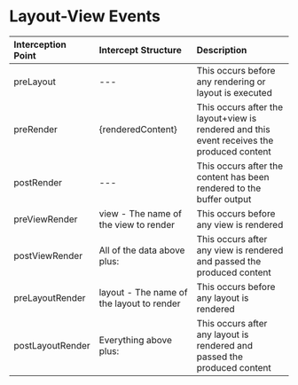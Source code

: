# Layout-View Events

| Interception Point | Intercept Structure | Description |
| :--- | :--- | :--- |
| preLayout | --- | This occurs before any rendering or layout is executed |
| preRender | {renderedContent} | This occurs after the layout+view is rendered and this event receives the produced content |
| postRender | --- | This occurs after the content has been rendered to the buffer output |
| preViewRender | view - The name of the view to render | This occurs before any view is rendered |
| postViewRender | All of the data above plus:  | This occurs after any view is rendered and passed the produced content |
| preLayoutRender | layout - The name of the layout to render | This occurs before any layout is rendered |
| postLayoutRender | Everything above plus:  | This occurs after any layout is rendered and passed the produced content |

